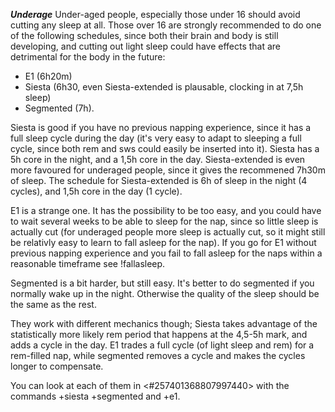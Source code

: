 ***Underage***
Under-aged people, especially those under 16 should avoid cutting any sleep at all. Those over 16 are strongly recommended to do one of the following schedules, since both their brain and body is still developing, and cutting out light sleep could have effects that are detrimental for the body in the future: 
- E1 (6h20m)
- Siesta (6h30, even Siesta-extended is plausable, clocking in at 7,5h sleep)
- Segmented (7h).

Siesta is good if you have no previous napping experience, since it has a full sleep cycle during the day (it's very easy to adapt to sleeping a full cycle, since both rem and sws could easily be inserted into it). Siesta has a 5h core in the night, and a 1,5h core in the day. Siesta-extended is even more favoured for underaged people, since it gives the recommened 7h30m of sleep. The schedule for Siesta-extended is 6h of sleep in the night (4 cycles), and 1,5h core in the day (1 cycle). 

E1 is a strange one. It has the possibility to be too easy, and you could have to wait several weeks to be able to sleep for the nap, since so little sleep is actually cut (for underaged people more sleep is actually cut, so it might still be relativly easy to learn to fall asleep for the nap). If you go for E1 without previous napping experience and you fail to fall asleep for the naps within a reasonable timeframe see !fallasleep. 

Segmented is a bit harder, but still easy. It's better to do segmented if you normally wake up in the night. Otherwise the quality of the sleep should be the same as the rest.

They work with different mechanics though; Siesta takes advantage of the statistically more likely rem period that happens at the 4,5-5h mark, and adds a cycle in the day. E1 trades a full cycle (of light sleep and rem) for a rem-filled nap, while segmented removes a cycle and makes the cycles longer to compensate.

You can look at each of them in <#257401368807997440> with the commands +siesta +segmented and +e1.
